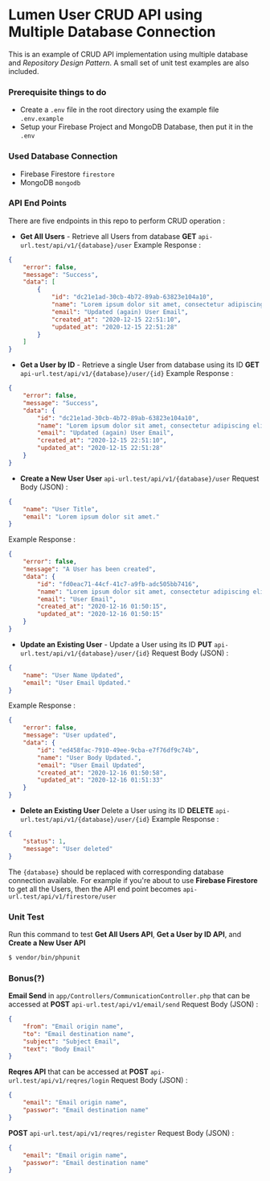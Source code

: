 # Lumen User CRUD API using Multiple Database Connection

This is an example of CRUD API implementation using multiple database and *Repository Design Pattern*. A small set of unit test examples are also included.

### Prerequisite things to do
- Create a ```.env``` file in the root directory using the example file ```.env.example```
- Setup your Firebase Project and MongoDB Database, then put it in the ```.env```

### Used Database Connection
- Firebase Firestore ```firestore```
- MongoDB ```mongodb```

### API End Points
There are five endpoints in this repo to perform CRUD operation :
- **Get All Users** - Retrieve all Users from database
**GET** ```api-url.test/api/v1/{database}/user```
Example Response :
```json
{
    "error": false,
    "message": "Success",
    "data": [
        {
            "id": "dc21e1ad-30cb-4b72-89ab-63823e104a10",
            "name": "Lorem ipsum dolor sit amet, consectetur adipiscing elit, sed do eiusmod tempor incididunt ut labore et dolore magna aliqua.",
            "email": "Updated (again) User Email",
            "created_at": "2020-12-15 22:51:10",
            "updated_at": "2020-12-15 22:51:28"
        }
    ]
}
```
- **Get a User by ID** - Retrieve a single User from database using its ID
**GET** ```api-url.test/api/v1/{database}/user/{id}```
Example Response :
```json
{
    "error": false,
    "message": "Success",
    "data": {
        "id": "dc21e1ad-30cb-4b72-89ab-63823e104a10",
        "name": "Lorem ipsum dolor sit amet, consectetur adipiscing elit, sed do eiusmod tempor incididunt ut labore et dolore magna aliqua.",
        "email": "Updated (again) User Email",
        "created_at": "2020-12-15 22:51:10",
        "updated_at": "2020-12-15 22:51:28"
    }
}
```
- **Create a New User**
**User** ```api-url.test/api/v1/{database}/user```
Request Body (JSON) :
```json
{
    "name": "User Title",
    "email": "Lorem ipsum dolor sit amet."
}
```
Example Response :
```json
{
    "error": false,
    "message": "A User has been created",
    "data": {
        "id": "fd0eac71-44cf-41c7-a9fb-adc505bb7416",
        "name": "Lorem ipsum dolor sit amet, consectetur adipiscing elit, sed do eiusmod tempor incididunt ut labore et dolore magna aliqua.",
        "email": "User Email",
        "created_at": "2020-12-16 01:50:15",
        "updated_at": "2020-12-16 01:50:15"
    }
}
```
- **Update an Existing User** - Update a User using its ID
**PUT** ```api-url.test/api/v1/{database}/user/{id}```
Request Body (JSON) :
```json
{
    "name": "User Name Updated",
    "email": "User Email Updated."
}
```
Example Response :
```json
{
    "error": false,
    "message": "User updated",
    "data": {
        "id": "ed458fac-7910-49ee-9cba-e7f76df9c74b",
        "name": "User Body Updated.",
        "email": "User Email Updated",
        "created_at": "2020-12-16 01:50:58",
        "updated_at": "2020-12-16 01:51:33"
    }
}
```
- **Delete an Existing User** Delete a User using its ID
**DELETE** ```api-url.test/api/v1/{database}/user/{id}```
Example Response :
```json
{
    "status": 1,
    "message": "User deleted"
}
```

The ```{database}``` should be replaced with corresponding database connection available. For example if you're about to use **Firebase Firestore** to get all the Users, then the API end point becomes ```api-url.test/api/v1/firestore/user```

### Unit Test
Run this command to test **Get All Users API**, **Get a User by ID API**, and **Create a New User API**
```sh
$ vendor/bin/phpunit
```
### Bonus(?)
**Email Send** in ```app/Controllers/CommunicationController.php``` that can be accessed at **POST** ```api-url.test/api/v1/email/send```
Request Body (JSON) :
```json
{
    "from": "Email origin name",
    "to": "Email destination name",
    "subject": "Subject Email",
    "text": "Body Email"
}
```
**Reqres API** that can be accessed at 
**POST** ```api-url.test/api/v1/reqres/login```
Request Body (JSON) :
```json
{
    "email": "Email origin name",
    "passwor": "Email destination name"
}
```

**POST** ```api-url.test/api/v1/reqres/register```
Request Body (JSON) :
```json
{
    "email": "Email origin name",
    "passwor": "Email destination name"
}
```